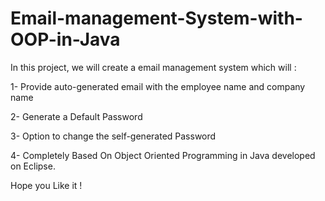 # Email-management-System-with-OOP-in-Java

In this project, we will create a email management system which will :
 
 1- Provide auto-generated email with the employee name and company name
 
 2- Generate a Default Password
 
 3- Option to change the self-generated Password
 
 4- Completely Based On Object Oriented Programming in Java developed on Eclipse.
 
 Hope you Like it !
 
